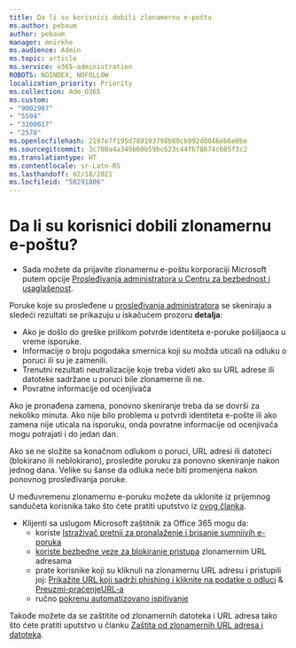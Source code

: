 ```yaml
---
title: Da li su korisnici dobili zlonamernu e-poštu
ms.author: pebaum
author: pebaum
manager: mnirkhe
ms.audience: Admin
ms.topic: article
ms.service: o365-administration
ROBOTS: NOINDEX, NOFOLLOW
localization_priority: Priority
ms.collection: Adm_O365
ms.custom:
- "9002907"
- "5594"
- "3100017"
- "2578"
ms.openlocfilehash: 2197e7f195d789193798b80cb092d8046eb6e0be
ms.sourcegitcommit: 3c708a4a349b60b59bc623c44fb78674c685f3c2
ms.translationtype: HT
ms.contentlocale: sr-Latn-RS
ms.lasthandoff: 02/18/2021
ms.locfileid: "50291806"
---
```

# <a name="did-your-users-receive-malicious-email"></a>Da li su korisnici dobili zlonamernu e-poštu?

- Sada možete da prijavite zlonamernu e-poštu korporaciji Microsoft putem opcije [Prosleđivanja administratora u Centru za bezbednost i usaglašenost](https://sip.protection.office.com/reportsubmission).

Poruke koje su prosleđene u [prosleđivanja administratora](https://sip.protection.office.com/reportsubmission) se skeniraju a sledeći rezultati se prikazuju u iskačućem prozoru **detalja**:

- Ako je došlo do greške prilikom potvrde identiteta e-poruke pošiljaoca u vreme isporuke.
- Informacije o broju pogodaka smernica koji su možda uticali na odluku o poruci ili su je zamenili.
- Trenutni rezultati neutralizacije koje treba videti ako su URL adrese ili datoteke sadržane u poruci bile zlonamerne ili ne.
- Povratne informacije od ocenjivača

Ako je pronađena zamena, ponovno skeniranje treba da se dovrši za nekoliko minuta. Ako nije bilo problema u potvrdi identiteta e-pošte ili ako zamena nije uticala na isporuku, onda povratne informacije od ocenjivača mogu potrajati i do jedan dan.

Ako se ne složite sa konačnom odlukom o poruci, URL adresi ili datoteci (blokirano ili neblokirano), prosledite poruku za ponovno skeniranje nakon jednog dana. Velike su šanse da odluka neće biti promenjena nakon ponovnog prosleđivanja poruke.

U međuvremenu zlonamernu e-poruku možete da uklonite iz prijemnog sandučeta korisnika tako što ćete pratiti uputstvo iz [ovog članka](https://docs.microsoft.com/microsoft-365/compliance/search-for-and-delete-messages-in-your-organization).

- Klijenti sa uslugom Microsoft zaštitnik za Office 365 mogu da:
    - koriste [Istraživač pretnji za pronalaženje i brisanje sumnjivih e-poruka](https://docs.microsoft.com/microsoft-365/security/office-365-security/investigate-malicious-email-that-was-delivered)
    - [koriste bezbedne veze za blokiranje pristupa](https://docs.microsoft.com/microsoft-365/security/office-365-security/atp-safe-links) zlonamernim URL adresama
    - prate korisnike koji su kliknuli na zlonamernu URL adresu i pristupili joj: [Prikažite URL koji sadrži phishing i kliknite na podatke o odluci](https://docs.microsoft.com/microsoft-365/security/office-365-security/threat-explorer) & [Preuzmi-praćenjeURL-a](https://docs.microsoft.com/powershell/module/exchange/get-urltrace)
    - ručno [pokrenu automatizovano ispitivanje](https://docs.microsoft.com/microsoft-365/security/office-365-security/automated-investigation-response-office)

Takođe možete da se zaštitite od zlonamernih datoteka i URL adresa tako što ćete pratiti uputstvo u članku [Zaštita od zlonamernih URL adresa i datoteka](https://docs.microsoft.com/microsoft-365/security/office-365-security/protect-against-threats).